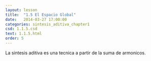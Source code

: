 ```yaml
---
layout: lesson 
title:  "1.5 El Espacio Global"
date:   2014-03-27 17:00:00
categories: sintesis_aditiva_chapter1
csd: 1.1.5.csd
text: 1.1.5.html
order: 5
---
```


La sintesis aditiva es una tecnica a partir de la suma de armonicos.
